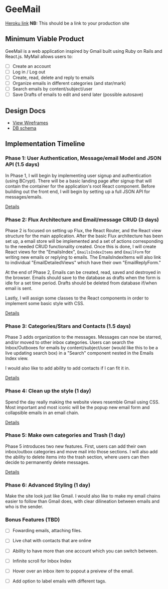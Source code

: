 # GeeMail

[Heroku link][heroku] **NB:** This should be a link to your production site

[heroku]: http://www.herokuapp.com

## Minimum Viable Product

GeeMail is a web application inspired by Gmail built using Ruby on Rails
and React.js. MyMail allows users to:

<!-- This is a Markdown checklist. Use it to keep track of your progress! -->

- [ ] Create an account
- [ ] Log in / Log out
- [ ] Create, read, delete and reply to emails
- [ ] Organize emails in different categories (and star/mark)
- [ ] Search emails by content/subject/user
- [ ] Save Drafts of emails to edit and send later (possible autosave)

## Design Docs
* [View Wireframes][view]
* [DB schema][schema]

[view]: ./docs/views.md
[schema]: ./docs/schema.md

## Implementation Timeline

### Phase 1: User Authentication, Message/email Model and JSON API (1.5 days)

In Phase 1, I will begin by implementing user signup and authentication (using
BCrypt). There will be a basic landing page after signup that will contain the
container for the application's root React component. Before building out the
front end, I will begin by setting up a full JSON API for messages/emails.

[Details][phase-one]

### Phase 2: Flux Architecture and Email/message CRUD (3 days)

Phase 2 is focused on setting up Flux, the React Router, and the React view
structure for the main application. After the basic Flux architecture has been
set up, a email store will be implemented and a set of actions corresponding to
the needed CRUD functionality created. Once this is done, I will create React
views for the "EmailsIndex", `EmailsIndexItems` and `EmailForm` for 
writing new emails or replying to emails. The EmailsIndexItems will also link to individual 
"EmailDetailedViews" which have their own "EmailReplyForm."


At the end of Phase 2, Emails can be created, read, saved and destroyed in the browser. Emails should
save to the database as drafts when the form is idle for a set time period. Drafts should be deleted from database if/when email is sent. 

Lastly, I will assign some classes to the React components in order to implement some
basic style with CSS.

[Details][phase-two]

### Phase 3:  Categories/Stars and Contacts (1.5 days)

Phase 3 adds organization to the messages. Messages can now be starred, and/or moved 
to other inbox categories. Users can search the Inbox/Outboxes for emails by content/subject/user (would like
this to be a live updating search box) in a "Search" component nested in the Emails Index view. 

I would also like to add ability to add contacts if I can fit it in. 

[Details][phase-three]

### Phase 4: Clean up the style (1 day)

Spend the day really making the website views resemble Gmail using CSS. Most important and most iconic will
be the popup new email form and collapsible emails in an email chain. 

[Details][phase-four]

### Phase 5: Make own categories and Trash (1 day)

Phase 5 introduces two new features. First, users can add their own inbox/outbox categories and
move mail into those sections. I will also add the ability to delete items into the trash section, where
users can then decide to permanently delete messages. 

[Details][phase-five]

### Phase 6: Advanced Styling (1 day)

Make the site look just like Gmail. I would also like to make my email chains easier to follow than Gmail does, with clear dilineation between emails and who is the sender. 


### Bonus Features (TBD)
- [ ] Fowarding emails, attaching files. 
- [ ] Live chat with contacts that are online
- [ ] Ability to have more than one account which you can switch between.
- [ ] Infinite scroll for Inbox Index
- [ ] Hover over an inbox item to popout a preivew of the email. 
- [ ] Add option to label emails with different tags. 


[phase-one]: ./docs/phases/phase1.md
[phase-two]: ./docs/phases/phase2.md
[phase-three]: ./docs/phases/phase3.md
[phase-four]: ./docs/phases/phase4.md
[phase-five]: ./docs/phases/phase5.md
